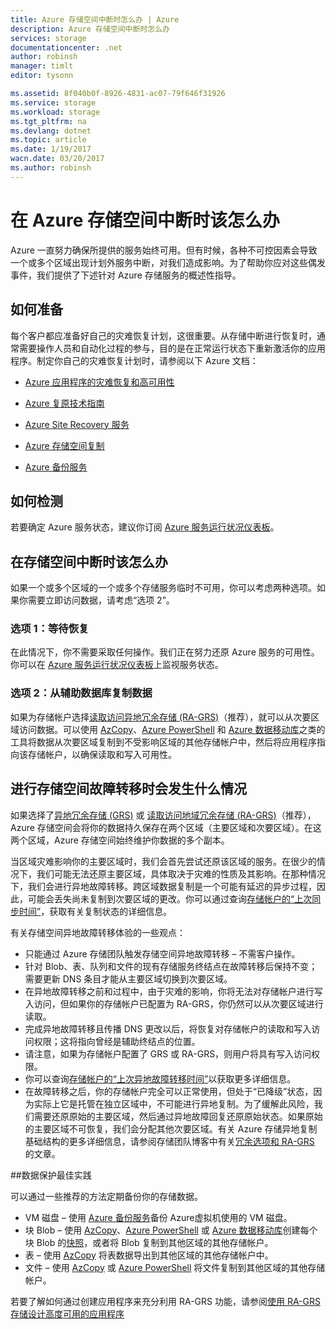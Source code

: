 ```yaml
---
title: Azure 存储空间中断时怎么办 | Azure
description: Azure 存储空间中断时怎么办
services: storage
documentationcenter: .net
author: robinsh
manager: timlt
editor: tysonn

ms.assetid: 8f040b0f-8926-4831-ac07-79f646f31926
ms.service: storage
ms.workload: storage
ms.tgt_pltfrm: na
ms.devlang: dotnet
ms.topic: article
ms.date: 1/19/2017
wacn.date: 03/20/2017
ms.author: robinsh
---
```


# 在 Azure 存储空间中断时该怎么办

Azure 一直努力确保所提供的服务始终可用。但有时候，各种不可控因素会导致一个或多个区域出现计划外服务中断，对我们造成影响。为了帮助你应对这些偶发事件，我们提供了下述针对 Azure 存储服务的概述性指导。

## 如何准备
每个客户都应准备好自己的灾难恢复计划，这很重要。从存储中断进行恢复时，通常需要操作人员和自动化过程的参与，目的是在正常运行状态下重新激活你的应用程序。制定你自己的灾难恢复计划时，请参阅以下 Azure 文档：

-   [Azure 应用程序的灾难恢复和高可用性](../resiliency/resiliency-disaster-recovery-high-availability-azure-applications.md)

-   [Azure 复原技术指南](../resiliency/resiliency-technical-guidance.md)

-   [Azure Site Recovery 服务](https://www.azure.cn/home/features/site-recovery/)

-   [Azure 存储空间复制](./storage-redundancy.md)

-   [Azure 备份服务](https://www.azure.cn/home/features/back-up/)

## 如何检测 

若要确定 Azure 服务状态，建议你订阅 [Azure 服务运行状况仪表板](https://www.azure.cn/support/service-dashboard/)。

## 在存储空间中断时该怎么办
如果一个或多个区域的一个或多个存储服务临时不可用，你可以考虑两种选项。如果你需要立即访问数据，请考虑“选项 2”。

### 选项 1：等待恢复

在此情况下，你不需要采取任何操作。我们正在努力还原 Azure 服务的可用性。你可以在 [Azure 服务运行状况仪表板](https://www.azure.cn/support/service-dashboard/)上监视服务状态。

### 选项 2：从辅助数据库复制数据

如果为存储帐户选择[读取访问异地冗余存储 (RA-GRS)](./storage-redundancy.md#read-access-geo-redundant-storage)（推荐），就可以从次要区域访问数据。可以使用 [AzCopy](./storage-use-azcopy.md)、[Azure PowerShell](./storage-powershell-guide-full.md) 和 [Azure 数据移动库](https://azure.microsoft.com/blog/introducing-azure-storage-data-movement-library-preview-2/)之类的工具将数据从次要区域复制到不受影响区域的其他存储帐户中，然后将应用程序指向该存储帐户，以确保读取和写入可用性。

## 进行存储空间故障转移时会发生什么情况

如果选择了[异地冗余存储 (GRS)](./storage-redundancy.md#geo-redundant-storage) 或 [读取访问地域冗余存储 (RA-GRS)](./storage-redundancy.md#read-access-geo-redundant-storage)（推荐），Azure 存储空间会将你的数据持久保存在两个区域（主要区域和次要区域）。在这两个区域，Azure 存储空间始终维护你数据的多个副本。

当区域灾难影响你的主要区域时，我们会首先尝试还原该区域的服务。在很少的情况下，我们可能无法还原主要区域，具体取决于灾难的性质及其影响。在那种情况下，我们会进行异地故障转移。跨区域数据复制是一个可能有延迟的异步过程，因此，可能会丢失尚未复制到次要区域的更改。你可以通过查询[存储帐户的“上次同步时间”](https://blogs.msdn.microsoft.com/windowsazurestorage/2013/12/11/windows-azure-storage-redundancy-options-and-read-access-geo-redundant-storage/)，获取有关复制状态的详细信息。

有关存储空间异地故障转移体验的一些观点：

* 只能通过 Azure 存储团队触发存储空间异地故障转移 – 不需客户操作。
* 针对 Blob、表、队列和文件的现有存储服务终结点在故障转移后保持不变；需要更新 DNS 条目才能从主要区域切换到次要区域。
* 在异地故障转移之前和过程中，由于灾难的影响，你将无法对存储帐户进行写入访问，但如果你的存储帐户已配置为 RA-GRS，你仍然可以从次要区域进行读取。
* 完成异地故障转移且传播 DNS 更改以后，将恢复对存储帐户的读取和写入访问权限；这将指向曾经是辅助终结点的位置。
* 请注意，如果为存储帐户配置了 GRS 或 RA-GRS，则用户将具有写入访问权限。
* 你可以查询[存储帐户的“上次异地故障转移时间”](https://msdn.microsoft.com/zh-cn/library/azure/ee460802.aspx)以获取更多详细信息。
* 在故障转移之后，你的存储帐户完全可以正常使用，但处于“已降级”状态，因为实际上它是托管在独立区域中，不可能进行异地复制。为了缓解此风险，我们需要还原原始的主要区域，然后通过异地故障回复还原原始状态。如果原始的主要区域不可恢复，我们会分配其他次要区域。有关 Azure 存储异地复制基础结构的更多详细信息，请参阅存储团队博客中有关[冗余选项和 RA-GRS](https://blogs.msdn.microsoft.com/windowsazurestorage/2013/12/11/windows-azure-storage-redundancy-options-and-read-access-geo-redundant-storage/) 的文章。

##数据保护最佳实践

可以通过一些推荐的方法定期备份你的存储数据。

* VM 磁盘 – 使用 [Azure 备份服务](https://www.azure.cn/home/features/back-up/)备份 Azure虚拟机使用的 VM 磁盘。
* 块 Blob – 使用 [AzCopy](./storage-use-azcopy.md)、[Azure PowerShell](./storage-powershell-guide-full.md) 或 [Azure 数据移动库](https://azure.microsoft.com/blog/introducing-azure-storage-data-movement-library-preview-2/)创建每个块 Blob 的[快照](https://msdn.microsoft.com/zh-cn/library/azure/hh488361.aspx)，或者将 Blob 复制到其他区域的其他存储帐户。
* 表 – 使用 [AzCopy](./storage-use-azcopy.md) 将表数据导出到其他区域的其他存储帐户中。
* 文件 – 使用 [AzCopy](./storage-use-azcopy.md) 或 [Azure PowerShell](./storage-powershell-guide-full.md) 将文件复制到其他区域的其他存储帐户。

若要了解如何通过创建应用程序来充分利用 RA-GRS 功能，请参阅[使用 RA-GRS 存储设计高度可用的应用程序](./storage-designing-ha-apps-with-ragrs.md)

<!---HONumber=Mooncake_0313_2017-->
<!--Update_Description: add reference to resiliency guidance-->